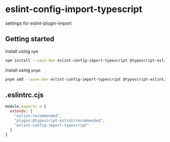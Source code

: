 # eslint-config-import-typescript

settings for eslint-plugin-import 

## Getting started

install using `npm`

```sh
npm install --save-dev eslint-config-import-typescript @typescript-eslint/parser @typescript-eslint/eslint-plugin eslint eslint-import-resolver-typescript eslint-plugin-import
```

install using `pnpm`

```sh
pnpm add --save-dev eslint-config-import-typescript @typescript-eslint/parser @typescript-eslint/eslint-plugin eslint eslint-import-resolver-typescript eslint-plugin-import
```

## .eslintrc.cjs

```javascript
module.exports = {
  extends: [
    "eslint:recommended",
    "plugin:@typescript-eslint/recommended",
    "eslint-config-import-typescript"
  ]
}
```
